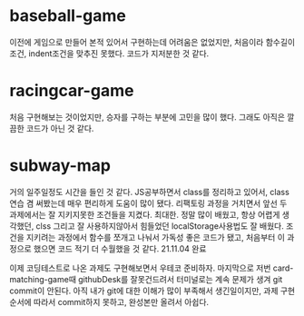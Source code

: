 # baseball-game
이전에 게임으로 만들어 본적 있어서 구현하는데 어려움은 없었지만, 처음이라 함수길이 조건, indent조건을 맞추진 못했다.
코드가 지저분한 것 같다.

# racingcar-game
처음 구현해보는 것이었지만, 승자를 구하는 부분에 고민을 많이 했다. 
그래도 아직은 깔끔한 코드가 아닌 것 같다.

# subway-map
거의 일주일정도 시간을 들인 것 같다. 
JS공부하면서 class를 정리하고 있어서, class연습 겸 써봤는데 매우 편리하게 도움이 많이 됐다.
리팩토링 과정을 거치면서 앞선 두 과제에서는 잘 지키지못한 조건들을 지켰다. 최대한.
정말 많이 배웠고, 
항상 어렵게 생각했던, clss 그리고 잘 사용하지않아서 힘들었던 localStorage사용법도 잘 배웠다.
조건을 지키려는 과정에서 함수를 쪼개고 나눠서 가독성 좋은 코드가 됐고, 처음부터 이 과정으로 했으면 코드 적기 더 수월했을 것 같다.
21.11.04 완료

이제 코딩테스트로 나온 과제도 구현해보면서 우테코 준비하자.
마지막으로 저번 card-matching-game때 githubDesk를 잘못건드려서 터미널로는 계속 문제가 생겨 git commit이 안된다.
아직 내가 git에 대한 이해가 많이 부족해서 생긴일이지만,
과제 구현 순서에 따라서 commit하지 못하고, 완성본만 올려서 아쉽다.